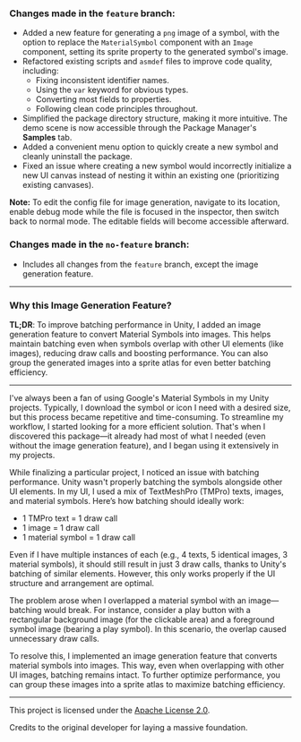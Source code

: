 
### Changes made in the `feature` branch:

- Added a new feature for generating a `png` image of a symbol, with the option to replace the `MaterialSymbol` component with an `Image` component, setting its sprite property to the generated symbol's image.
- Refactored existing scripts and `asmdef` files to improve code quality, including:
    - Fixing inconsistent identifier names.
    - Using the `var` keyword for obvious types.
    - Converting most fields to properties.
    - Following clean code principles throughout.
- Simplified the package directory structure, making it more intuitive. The demo scene is now accessible through the Package Manager's **Samples** tab.
- Added a convenient menu option to quickly create a new symbol and cleanly uninstall the package.
- Fixed an issue where creating a new symbol would incorrectly initialize a new UI canvas instead of nesting it within an existing one (prioritizing existing canvases).

**Note:** To edit the config file for image generation, navigate to its location, enable debug mode while the file is focused in the inspector, then switch back to normal mode. The editable fields will become accessible afterward.

### Changes made in the `no-feature` branch:

- Includes all changes from the `feature` branch, except the image generation feature.

---

### Why this Image Generation Feature?

**TL;DR**:
To improve batching performance in Unity, I added an image generation feature to convert Material Symbols into images. This helps maintain batching even when symbols overlap with other UI elements (like images), reducing draw calls and boosting performance. You can also group the generated images into a sprite atlas for even better batching efficiency.

---

I've always been a fan of using Google's Material Symbols in my Unity projects. Typically, I download the symbol or icon I need with a desired size, but this process became repetitive and time-consuming. To streamline my workflow, I started looking for a more efficient solution. That's when I discovered this package—it already had most of what I needed (even without the image generation feature), and I began using it extensively in my projects.

While finalizing a particular project, I noticed an issue with batching performance. Unity wasn't properly batching the symbols alongside other UI elements. In my UI, I used a mix of TextMeshPro (TMPro) texts, images, and material symbols. Here’s how batching should ideally work:

- 1 TMPro text = 1 draw call
- 1 image = 1 draw call
- 1 material symbol = 1 draw call

Even if I have multiple instances of each (e.g., 4 texts, 5 identical images, 3 material symbols), it should still result in just 3 draw calls, thanks to Unity's batching of similar elements. However, this only works properly if the UI structure and arrangement are optimal.

The problem arose when I overlapped a material symbol with an image—batching would break. For instance, consider a play button with a rectangular background image (for the clickable area) and a foreground symbol image (bearing a play symbol). In this scenario, the overlap caused unnecessary draw calls.

To resolve this, I implemented an image generation feature that converts material symbols into images. This way, even when overlapping with other UI images, batching remains intact. To further optimize performance, you can group these images into a sprite atlas to maximize batching efficiency.

---

This project is licensed under the [Apache License 2.0](https://github.com/ebukaracer/UnityMaterialSymbols?tab=Apache-2.0-1-ov-file).  

Credits to the original developer for laying a massive foundation.